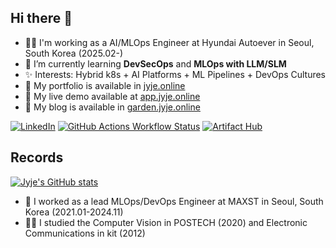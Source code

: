## Hi there 👋

- 🧑‍💻 I'm working as a AI/MLOps Engineer at Hyundai Autoever in Seoul, South Korea (2025.02-)
- 🌱 I’m currently learning **DevSecOps** and **MLOps with LLM/SLM**
- ✨ Interests: Hybrid k8s + AI Platforms + ML Pipelines + DevOps Cultures
- 💼 My portfolio is available in [jyje.online](https://jyje.online)
- 🚀 My live demo available at [app.jyje.online](https://app.jyje.online)
- 💬 My blog is available in [garden.jyje.online](https://garden.jyje.online)

<!--
**jyje/jyje** is a ✨ _special_ ✨ repository because its `README.md` (this file) appears on your GitHub profile.

Here are some ideas to get you started:

- 🔭 I’m currently working on ...
- 🌱 I’m currently learning ...
- 👯 I’m looking to collaborate on ...
- 🤔 I’m looking for help with ...
- 💬 Ask me about ...
- 📫 How to reach me: ...
- 😄 Pronouns: ...
- ⚡ Fun fact: ...
-->

[![LinkedIn](https://img.shields.io/badge/LinkedIn-jyje-blue.svg?logo=linkedin)](https://www.linkedin.com/in/jyje)
[![GitHub Actions Workflow Status](https://img.shields.io/github/actions/workflow/status/jyje/profile/publish-github-pages.yml?style=flat&label=Profile)](https://jyje.online)
[![Artifact Hub](https://img.shields.io/endpoint?url=https://artifacthub.io/badge/repository/jyje)](https://artifacthub.io/packages/search?repo=jyje)

## Records

[![Jyje's GitHub stats](https://github-readme-stats.vercel.app/api?username=jyje)](https://github.com/jyje/jyje)

- 🔭 I worked as a lead MLOps/DevOps Engineer at MAXST in Seoul, South Korea (2021.01-2024.11)
- 🧑‍🔬 I studied the Computer Vision in POSTECH (2020) and Electronic Communications in kit (2012)
